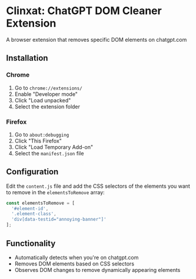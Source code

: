# Clinxat: ChatGPT DOM Cleaner Extension

A browser extension that removes specific DOM elements on chatgpt.com

## Installation

### Chrome
1. Go to `chrome://extensions/`
2. Enable "Developer mode"
3. Click "Load unpacked"
4. Select the extension folder

### Firefox
1. Go to `about:debugging`
2. Click "This Firefox"
3. Click "Load Temporary Add-on"
4. Select the `manifest.json` file

## Configuration

Edit the `content.js` file and add the CSS selectors of the elements you want to remove in the `elementsToRemove` array:

```javascript
const elementsToRemove = [
  '#element-id',
  '.element-class',
  'div[data-testid="annoying-banner"]'
];
```

## Functionality

- Automatically detects when you're on chatgpt.com
- Removes DOM elements based on CSS selectors
- Observes DOM changes to remove dynamically appearing elements
